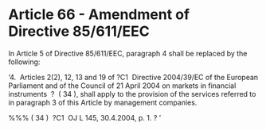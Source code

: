 # Article 66 - Amendment of Directive 85/611/EEC


In Article 5 of Directive 85/611/EEC, paragraph 4 shall be replaced by the following:

‘4.  Articles 2(2), 12, 13 and 19 of ?C1  Directive 2004/39/EC of the European Parliament and of the Council of 21 April 2004 on markets in financial instruments  ?  ( 34 ), shall apply to the provision of the services referred to in paragraph 3 of this Article by management companies.

%%% ( 34 )  ?C1  OJ L 145, 30.4.2004, p. 1. ? ’
